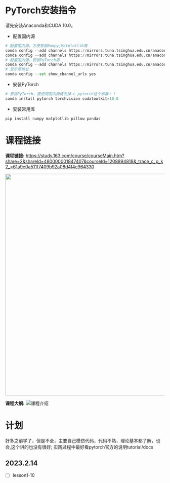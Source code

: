# PyTorch安装指令
请先安装Anaconda和CUDA 10.0。

- 配置国内源

```python
# 配置国内源，方便安装Numpy,Matplotlib等
conda config --add channels https://mirrors.tuna.tsinghua.edu.cn/anaconda/pkgs/free/
conda config --add channels https://mirrors.tuna.tsinghua.edu.cn/anaconda/pkgs/main/
# 配置国内源，安装PyTorch用
conda config --add channels https://mirrors.tuna.tsinghua.edu.cn/anaconda/cloud/pytorch/
# 显示源地址
conda config --set show_channel_urls yes
```

- 安装PyTorch
```python
# 安装PyTorch，要使用国内源请去掉-c pytorch这个参数！！
conda install pytorch torchvision cudatoolkit=10.0

```

- 安装常用库

```python
pip install numpy matplotlib pillow pandas
```

# 课程链接

<!--  
<p align="center">
  <a href="https://study.163.com/course/courseMain.htm?share=2&shareId=480000001847407&courseId=1208894818&_trace_c_p_k2_=61a9e0a511f7409b92a08d4f4c964330
">
    <img src="res/ad_banner.png">
  </a>
</p> 
 -->
**课程链接:** https://study.163.com/course/courseMain.htm?share=2&shareId=480000001847407&courseId=1208894818&_trace_c_p_k2_=61a9e0a511f7409b92a08d4f4c964330

<p align="center">
  <img width="700"  src="res/版权声明.png">
</p> 


**课程大纲:**
![课程介绍](res/outline.png)



# 计划
好多之前学了，但是不全，主要自己模仿代码，代码不熟，理论基本都了解，也会,这个讲的也没有很好;
实践过程中最好看pytorch官方的说明tutorial/docs

## 2023.2.14

- [ ] lesson1-10

